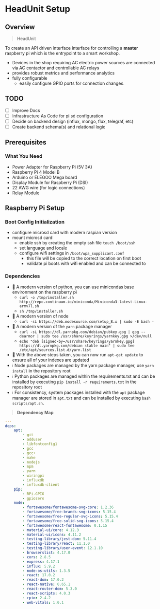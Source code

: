 # HeadUnit Setup

## Overview

> HeadUnit

To create an API driven interface interface for controlling a **master** raspberry pi which is the entrypoint to a smart workshop.

- Devices in the shop requiring AC electric power sources are connected via AC contactor and controllable AC relays
- provides robust metrics and performance analytics
- fully configurable
  - easily configure GPIO ports for connection changes.

## TODO  

- [ ] Improve Docs
- [ ] Infrastructure As Code for pi sd configuration
- [ ] Decide on backend design (influx, mongo, flux, telegraf, etc)
- [ ] Create backend schema(s) and relational logic

## Prerequisites

### **What You Need**

- Power Adapter for Raspberry Pi (5V 3A)
- Raspberry Pi 4 Model B
- Arduino or ELEGOO Mega board
- Display Module for Raspberry Pi (DSI)
- 22 AWG wire (for logic connections)
- Relay Module

## Raspberry Pi Setup

### **Boot Config Initialization**

- configure microsd card with modern raspian version
- mount microsd card
  - enable ssh by creating the empty ssh file `touch /boot/ssh`
  - set language and locale
  - configure wifi settings in `/boot/wpa_supplicant.conf`
    - this file will be copied to the correct location on first boot
    - validate pi boots with wifi enabled and can be connected to

### Dependencies

- 🔴 A modern version of python, you can use minicondas base environment on the raspberry pi
  - `curl -o /tmp/installer.sh http://repo.continuum.io/miniconda/Miniconda3-latest-Linux-armv7l.sh`
  - `sh /tmp/installer.sh`
- 🔴 A modern version of node
  - `curl -sL https://deb.nodesource.com/setup_8.x | sudo -E bash -`
- 🔴 A modern version of the `yarn` package manager
  - `curl -sL https://dl.yarnpkg.com/debian/pubkey.gpg | gpg --dearmor | sudo tee /usr/share/keyrings/yarnkey.gpg >/dev/null`
  - `echo "deb [signed-by=/usr/share/keyrings/yarnkey.gpg] https://dl.yarnpkg.com/debian stable main" | sudo tee /etc/apt/sources.list.d/yarn.list`
- 🍎 With the above steps taken, you can now run `apt-get update` to ensure all of your indexes are updated
- ℹ️ Node packages are managed by the yarn package manager, use `yarn install` in the repository root
- ℹ️ Python packages are managed within the requirements.txt and can be installed by executing `pip install -r requirements.txt` in the repository root
- ℹ️ For consistency, system packages installed with the `apt` package manager are stored in `apt.txt` and can be installed by executing `bash scripts/apt.sh`.

> **Dependency Map**

```yaml
---
deps:
    apt:
        - git
        - adduser 
        - libfontconfig1
        - gcc
        - gcc+
        - make
        - nodejs
        - npm
        - yarn
        - wiringpi
        - influxdb
        - influxdb-client
    pip:
        - RPi.GPIO
        - gpiozero
    node:
        - fortawesome/fontawesome-svg-core: 1.2.36
        - fortawesome/free-brands-svg-icons: 5.15.4
        - fortawesome/free-regular-svg-icons: 5.15.4
        - fortawesome/free-solid-svg-icons: 5.15.4
        - fortawesome/react-fontawesome: 0.1.15
        - material-ui/core: 4.12.3
        - material-ui/icons: 4.11.2
        - testing-library/jest-dom: 5.11.4
        - testing-library/react: 11.1.0
        - testing-library/user-event: 12.1.10
        - browserslist: 4.17.0
        - cors: 2.8.5
        - express: 4.17.1
        - influx: 5.9.2
        - node-os-utils: 1.3.5
        - react: 17.0.2
        - react-dom: 17.0.2
        - react-native: 0.65.1
        - react-router-dom: 5.3.0
        - react-scripts: 4.0.3
        - rpio: 2.4.2
        - web-vitals: 1.0.1
```
